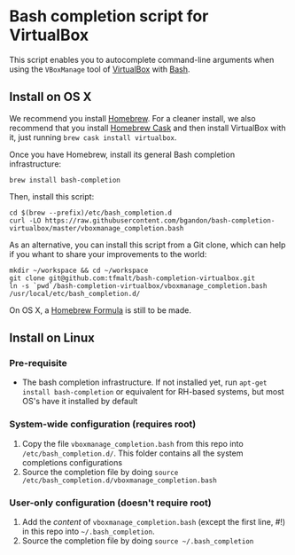 Bash completion script for VirtualBox
=====================================

This script enables you to autocomplete command-line arguments when using
the `VBoxManage` tool of [VirtualBox](https://www.virtualbox.org/) with
[Bash](http://www.gnu.org/software/bash/).


Install on OS X
---------------

We recommend you install [Homebrew](http://brew.sh/). For a cleaner install,
we also recommend that you install [Homebrew Cask](http://caskroom.io/) and
then install VirtualBox with it, just running `brew cask install virtualbox`.

Once you have Homebrew, install its general Bash completion infrastructure:

	brew install bash-completion

Then, install this script:

	cd $(brew --prefix)/etc/bash_completion.d
	curl -LO https://raw.githubusercontent.com/bgandon/bash-completion-virtualbox/master/vboxmanage_completion.bash

As an alternative, you can install this script from a Git clone,
which can help if you whant to share your improvements to the
world:

	mkdir ~/workspace && cd ~/workspace
	git clone git@github.com:tfmalt/bash-completion-virtualbox.git
	ln -s `pwd`/bash-completion-virtualbox/vboxmanage_completion.bash /usr/local/etc/bash_completion.d/

On OS X, a [Homebrew Formula](https://github.com/Homebrew/homebrew/tree/master/share/doc/homebrew#contributing)
is still to be made.


Install on Linux
----------------

### Pre-requisite
* The bash completion infrastructure. If not installed yet, run `apt-get install bash-completion` or equivalent for RH-based systems, but most OS's have it installed by default

### System-wide configuration (requires root)
1. Copy the file  `vboxmanage_completion.bash` from this repo into `/etc/bash_completion.d/`. This folder contains all the system completions configurations
2. Source the completion file by doing `source /etc/bash_completion.d/vboxmanage_completion.bash`

### User-only configuration (doesn't require root)
1. Add the *content* of `vboxmanage_completion.bash` (except the first line, #!) in this repo into `~/.bash_completion`. 
2. Source the completion file by doing `source ~/.bash_completion`
